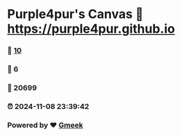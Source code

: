 # Purple4pur's Canvas :link: https://purple4pur.github.io 
### :page_facing_up: [10](https://purple4pur.github.io/tag.html) 
### :speech_balloon: 6 
### :hibiscus: 20699 
### :alarm_clock: 2024-11-08 23:39:42 
### Powered by :heart: [Gmeek](https://github.com/Meekdai/Gmeek)
